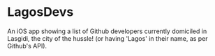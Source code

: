 # LagosDevs
An iOS app showing a list of Github developers currently domiciled in Lasgidi, the city of the hussle! (or having 'Lagos' in their name, as per Github's API).

